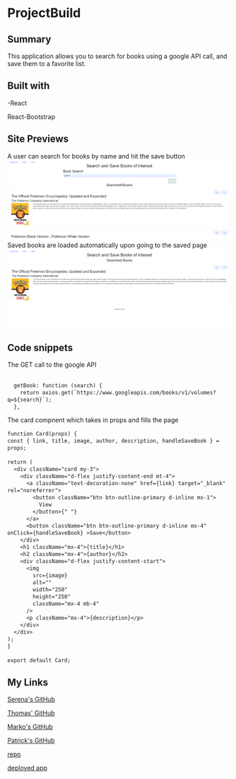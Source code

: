 # ProjectBuild

## Summary

This application allows you to search for books using a google API call, and save them to a favorite list.

## Built with 

-React

React-Bootstrap



## Site Previews

A user can search for books by name and hit the save button
![image](preone.png)
Saved books are loaded automatically upon going to the saved page
![image](pretwo.png)

## Code snippets

The GET call to the google API
```

  getBook: function (search) {
    return axios.get(`https://www.googleapis.com/books/v1/volumes?q=${search}`);
  },
  ```

  The card compnent which takes in props and fills the page
  ```
  function Card(props) {
  const { link, title, image, author, description, handleSaveBook } = props;

  return (
    <div className="card my-3">
      <div className="d-flex justify-content-end mt-4">
        <a className="text-decoration-none" href={link} target="_blank" rel="noreferrer">
          <button className="btn btn-outline-primary d-inline mx-1">
            View
          </button>{" "}
        </a>
        <button className="btn btn-outline-primary d-inline mx-4" onClick={handleSaveBook} >Save</button>
      </div>
      <h1 className="mx-4">{title}</h1>
      <h2 className="mx-4">{author}</h2>
      <div className="d-flex justify-content-start">
        <img
          src={image}
          alt=""
          width="250"
          height="250"
          className="mx-4 mb-4"
        />
        <p className="mx-4">{description}</p>
      </div>
    </div>
  );
}

export default Card;
```
 

## My Links

[Serena's GitHub](https://github.com/SerenaChandler)


[Thomas' GitHub](https://github.com/TMPeeler)


[Marko's GitHub](https://github.com/markosanchez800)


[Patrick's GitHub](https://github.com/pattymcpat)

[repo](https://github.com/SerenaChandler/ProjectBuild)

[deployed app]()